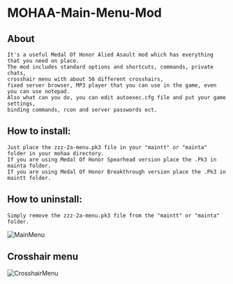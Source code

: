 # MOHAA-Main-Menu-Mod

## About
```
It's a useful Medal Of Honor Alied Asault mod which has everything that you need on place.
The mod includes standard options and shortcuts, commands, private chats,
crosshair menu with about 50 different crosshairs,
fixed server browser, MP3 player that you can use in the game, even you can use notepad.
Also what can you do, you can edit autoexec.cfg file and put your game settings,
binding commands, rcon and server passwords ect.

```


## How to install:
```
Just place the zzz-2a-menu.pk3 file in your "maintt" or "mainta" folder in your mohaa directory.
If you are using Medal Of Honor Spearhead version place the .Pk3 in mainta folder.
If you are using Medal Of Honor Breakthrough version place the .Pk3 in maintt folder.
```

## How to uninstall:
```
Simply remove the zzz-2a-menu.pk3 file from the "maintt" or "mainta" folder.
```

![MainMenu](https://user-images.githubusercontent.com/74711786/211196285-dd6f79b8-7b74-42f4-b364-668b36ad78d5.jpg)

## Crosshair menu
![CrosshairMenu](https://user-images.githubusercontent.com/74711786/211196362-838a670e-5b1a-4f97-a576-6445f845ed1a.jpg)




